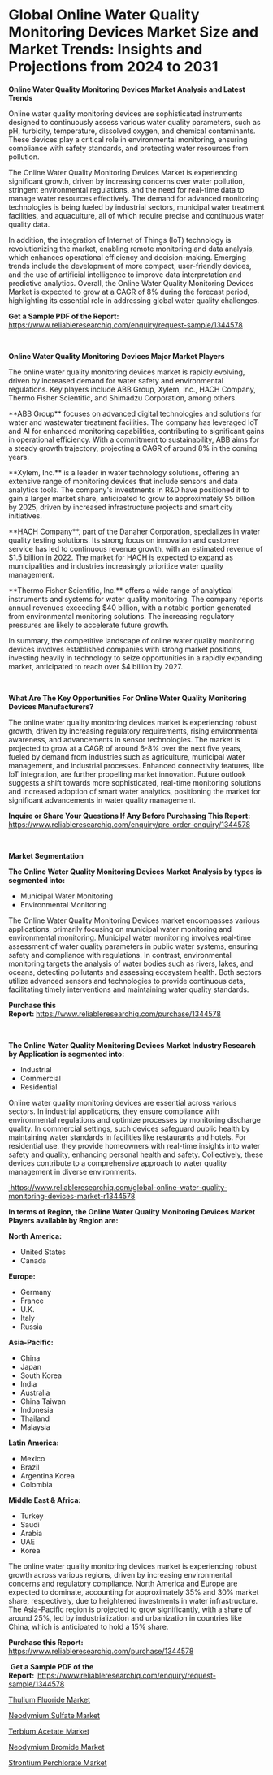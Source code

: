 <p><h1>Global Online Water Quality Monitoring Devices Market Size and Market Trends: Insights and Projections from 2024 to 2031</h1></p><p><strong>Online Water Quality Monitoring Devices Market Analysis and Latest Trends</strong></p>
<p><p>Online water quality monitoring devices are sophisticated instruments designed to continuously assess various water quality parameters, such as pH, turbidity, temperature, dissolved oxygen, and chemical contaminants. These devices play a critical role in environmental monitoring, ensuring compliance with safety standards, and protecting water resources from pollution.</p><p>The Online Water Quality Monitoring Devices Market is experiencing significant growth, driven by increasing concerns over water pollution, stringent environmental regulations, and the need for real-time data to manage water resources effectively. The demand for advanced monitoring technologies is being fueled by industrial sectors, municipal water treatment facilities, and aquaculture, all of which require precise and continuous water quality data.</p><p>In addition, the integration of Internet of Things (IoT) technology is revolutionizing the market, enabling remote monitoring and data analysis, which enhances operational efficiency and decision-making. Emerging trends include the development of more compact, user-friendly devices, and the use of artificial intelligence to improve data interpretation and predictive analytics. Overall, the Online Water Quality Monitoring Devices Market is expected to grow at a CAGR of 8% during the forecast period, highlighting its essential role in addressing global water quality challenges.</p></p>
<p><strong>Get a Sample PDF of the Report:&nbsp;</strong> <a href="https://www.reliableresearchiq.com/enquiry/request-sample/1344578?utm_campaign=1847&utm_medium=2&utm_source=Github&utm_content=ia&utm_term=11122024&utm_id=online-water-quality-monitoring-devices">https://www.reliableresearchiq.com/enquiry/request-sample/1344578</a></p>
<p>&nbsp;</p>
<p><strong>Online Water Quality Monitoring Devices Major Market Players</strong></p>
<p><p>The online water quality monitoring devices market is rapidly evolving, driven by increased demand for water safety and environmental regulations. Key players include ABB Group, Xylem, Inc., HACH Company, Thermo Fisher Scientific, and Shimadzu Corporation, among others.</p><p>**ABB Group** focuses on advanced digital technologies and solutions for water and wastewater treatment facilities. The company has leveraged IoT and AI for enhanced monitoring capabilities, contributing to significant gains in operational efficiency. With a commitment to sustainability, ABB aims for a steady growth trajectory, projecting a CAGR of around 8% in the coming years.</p><p>**Xylem, Inc.** is a leader in water technology solutions, offering an extensive range of monitoring devices that include sensors and data analytics tools. The company's investments in R&D have positioned it to gain a larger market share, anticipated to grow to approximately $5 billion by 2025, driven by increased infrastructure projects and smart city initiatives.</p><p>**HACH Company**, part of the Danaher Corporation, specializes in water quality testing solutions. Its strong focus on innovation and customer service has led to continuous revenue growth, with an estimated revenue of $1.5 billion in 2022. The market for HACH is expected to expand as municipalities and industries increasingly prioritize water quality management.</p><p>**Thermo Fisher Scientific, Inc.** offers a wide range of analytical instruments and systems for water quality monitoring. The company reports annual revenues exceeding $40 billion, with a notable portion generated from environmental monitoring solutions. The increasing regulatory pressures are likely to accelerate future growth.</p><p>In summary, the competitive landscape of online water quality monitoring devices involves established companies with strong market positions, investing heavily in technology to seize opportunities in a rapidly expanding market, anticipated to reach over $4 billion by 2027.</p></p>
<p>&nbsp;</p>
<p><strong>What Are The Key Opportunities For Online Water Quality Monitoring Devices Manufacturers?</strong></p>
<p><p>The online water quality monitoring devices market is experiencing robust growth, driven by increasing regulatory requirements, rising environmental awareness, and advancements in sensor technologies. The market is projected to grow at a CAGR of around 6-8% over the next five years, fueled by demand from industries such as agriculture, municipal water management, and industrial processes. Enhanced connectivity features, like IoT integration, are further propelling market innovation. Future outlook suggests a shift towards more sophisticated, real-time monitoring solutions and increased adoption of smart water analytics, positioning the market for significant advancements in water quality management.</p></p>
<p><strong>Inquire or Share Your Questions If Any Before Purchasing This Report:</strong> <a href="https://www.reliableresearchiq.com/enquiry/pre-order-enquiry/1344578?utm_campaign=1847&utm_medium=2&utm_source=Github&utm_content=ia&utm_term=11122024&utm_id=online-water-quality-monitoring-devices">https://www.reliableresearchiq.com/enquiry/pre-order-enquiry/1344578</a></p>
<p>&nbsp;</p>
<p><strong>Market Segmentation</strong></p>
<p><strong>The Online Water Quality Monitoring Devices Market Analysis by types is segmented into:</strong></p>
<p><ul><li>Municipal Water Monitoring</li><li>Environmental Monitoring</li></ul></p>
<p><p>The Online Water Quality Monitoring Devices market encompasses various applications, primarily focusing on municipal water monitoring and environmental monitoring. Municipal water monitoring involves real-time assessment of water quality parameters in public water systems, ensuring safety and compliance with regulations. In contrast, environmental monitoring targets the analysis of water bodies such as rivers, lakes, and oceans, detecting pollutants and assessing ecosystem health. Both sectors utilize advanced sensors and technologies to provide continuous data, facilitating timely interventions and maintaining water quality standards.</p></p>
<p><strong>Purchase this Report:&nbsp;</strong><a href="https://www.reliableresearchiq.com/purchase/1344578?utm_campaign=1847&utm_medium=2&utm_source=Github&utm_content=ia&utm_term=11122024&utm_id=online-water-quality-monitoring-devices">https://www.reliableresearchiq.com/purchase/1344578</a></p>
<p>&nbsp;</p>
<p><strong>The Online Water Quality Monitoring Devices Market Industry Research by Application is segmented into:</strong></p>
<p><ul><li>Industrial</li><li>Commercial</li><li>Residential</li></ul></p>
<p><p>Online water quality monitoring devices are essential across various sectors. In industrial applications, they ensure compliance with environmental regulations and optimize processes by monitoring discharge quality. In commercial settings, such devices safeguard public health by maintaining water standards in facilities like restaurants and hotels. For residential use, they provide homeowners with real-time insights into water safety and quality, enhancing personal health and safety. Collectively, these devices contribute to a comprehensive approach to water quality management in diverse environments.</p></p>
<p><a href="https://www.reliableresearchiq.com/global-online-water-quality-monitoring-devices-market-r1344578?utm_campaign=1847&utm_medium=2&utm_source=Github&utm_content=ia&utm_term=11122024&utm_id=online-water-quality-monitoring-devices">&nbsp;https://www.reliableresearchiq.com/global-online-water-quality-monitoring-devices-market-r1344578</a></p>
<p><strong>In terms of Region, the Online Water Quality Monitoring Devices Market Players available by Region are:</strong></p>
<p>
    <p> <strong> North America: </strong>
        <ul>
            <li>United States</li>
            <li>Canada</li>
        </ul>
        </p> 
    <p> <strong> Europe: </strong>
        <ul>
            <li>Germany</li>
            <li>France</li>
            <li>U.K.</li>
            <li>Italy</li>
            <li>Russia</li>
        </ul>
        </p> 
    <p> <strong> Asia-Pacific: </strong>
        <ul>
            <li>China</li>
            <li>Japan</li>
            <li>South Korea</li>
            <li>India</li>
            <li>Australia</li>
            <li>China Taiwan</li>
            <li>Indonesia</li>
            <li>Thailand</li>
            <li>Malaysia</li>
        </ul>
        </p> 
    <p> <strong> Latin America: </strong>
        <ul>
            <li>Mexico</li>
            <li>Brazil</li>
            <li>Argentina Korea</li>
            <li>Colombia</li>
        </ul>
        </p> 
    <p> <strong> Middle East & Africa: </strong>
        <ul>
            <li>Turkey</li>
            <li>Saudi</li>
            <li>Arabia</li>
            <li>UAE</li>
            <li>Korea</li>
        </ul>
    </p>
    </p>
<p><p>The online water quality monitoring devices market is experiencing robust growth across various regions, driven by increasing environmental concerns and regulatory compliance. North America and Europe are expected to dominate, accounting for approximately 35% and 30% market share, respectively, due to heightened investments in water infrastructure. The Asia-Pacific region is projected to grow significantly, with a share of around 25%, led by industrialization and urbanization in countries like China, which is anticipated to hold a 15% share.</p></p>
<p><strong>Purchase this Report: </strong><a href="https://www.reliableresearchiq.com/purchase/1344578?utm_campaign=1847&utm_medium=2&utm_source=Github&utm_content=ia&utm_term=11122024&utm_id=online-water-quality-monitoring-devices">https://www.reliableresearchiq.com/purchase/1344578</a></p>
<p>&nbsp;<strong>Get a Sample PDF of the Report:&nbsp;&nbsp;</strong><a href="https://www.reliableresearchiq.com/enquiry/request-sample/1344578?utm_campaign=1847&utm_medium=2&utm_source=Github&utm_content=ia&utm_term=11122024&utm_id=online-water-quality-monitoring-devices">https://www.reliableresearchiq.com/enquiry/request-sample/1344578</a></p>
<p><strong></strong></p>
<p><p><a href="https://www.linkedin.com/pulse/1-market-scanr-6e0dc?utm_campaign=1847&utm_medium=2&utm_source=Github&utm_content=ia&utm_term=11122024&utm_id=online-water-quality-monitoring-devices">Thulium Fluoride Market</a></p><p><a href="https://www.linkedin.com/pulse/c-hannibex-sqmmf?utm_campaign=1847&utm_medium=2&utm_source=Github&utm_content=ia&utm_term=11122024&utm_id=online-water-quality-monitoring-devices">Neodymium Sulfate Market</a></p><p><a href="https://www.linkedin.com/pulse/terbium-acetate-market-research-report-forecast-growth-prospects-2bcqe?utm_campaign=1847&utm_medium=2&utm_source=Github&utm_content=ia&utm_term=11122024&utm_id=online-water-quality-monitoring-devices">Terbium Acetate Market</a></p><p><a href="https://www.linkedin.com/pulse/detailed-neodymium-bromide-market-report-projected-107-cagr-growth-njxke?utm_campaign=1847&utm_medium=2&utm_source=Github&utm_content=ia&utm_term=11122024&utm_id=online-water-quality-monitoring-devices">Neodymium Bromide Market</a></p><p><a href="https://www.linkedin.com/pulse/unlocking-insights-strontium-perchlorate-market-2024-2031-j3qce?utm_campaign=1847&utm_medium=2&utm_source=Github&utm_content=ia&utm_term=11122024&utm_id=online-water-quality-monitoring-devices">Strontium Perchlorate Market</a></p></p>